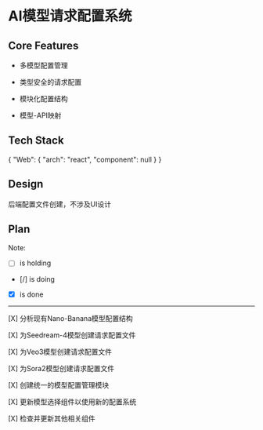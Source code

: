 # AI模型请求配置系统

## Core Features

- 多模型配置管理

- 类型安全的请求配置

- 模块化配置结构

- 模型-API映射

## Tech Stack

{
  "Web": {
    "arch": "react",
    "component": null
  }
}

## Design

后端配置文件创建，不涉及UI设计

## Plan

Note: 

- [ ] is holding
- [/] is doing
- [X] is done

---

[X] 分析现有Nano-Banana模型配置结构

[X] 为Seedream-4模型创建请求配置文件

[X] 为Veo3模型创建请求配置文件

[X] 为Sora2模型创建请求配置文件

[X] 创建统一的模型配置管理模块

[X] 更新模型选择组件以使用新的配置系统

[X] 检查并更新其他相关组件
